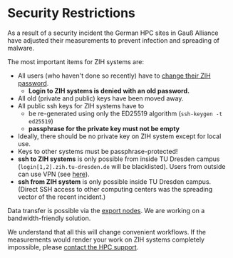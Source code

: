 # Security Restrictions

As a result of a security incident the German HPC sites in Gauß Alliance have adjusted their
measurements to prevent infection and spreading of malware.

The most important items for ZIH systems are:

* All users (who haven't done so recently) have to
  [change their ZIH password](https://selfservice.zih.tu-dresden.de/l/index.php/pswd/change_zih_password).
    * **Login to ZIH systems is denied with an old password.**
* All old (private and public) keys have been moved away.
* All public ssh keys for ZIH systems have to
    * be re-generated using only the ED25519 algorithm (`ssh-keygen -t ed25519`)
    * **passphrase for the private key must not be empty**
* Ideally, there should be no private key on ZIH system except for local use.
* Keys to other systems must be passphrase-protected!
* **ssh to ZIH systems** is only possible from inside TU Dresden campus
  (`login[1,2].zih.tu-dresden.de` will be blacklisted). Users from outside can use VPN (see
  [here](https://tu-dresden.de/zih/dienste/service-katalog/arbeitsumgebung/zugang_datennetz/vpn)).
* **ssh from ZIH system** is only possible inside TU Dresden campus.
  (Direct SSH access to other computing centers was the spreading vector of the recent incident.)

Data transfer is possible via the [export nodes](../data_transfer/export_nodes.md). We are working
on a bandwidth-friendly solution.

We understand that all this will change convenient workflows. If the measurements would render your
work on ZIH systems completely impossible, please [contact the HPC support](../support.md).
